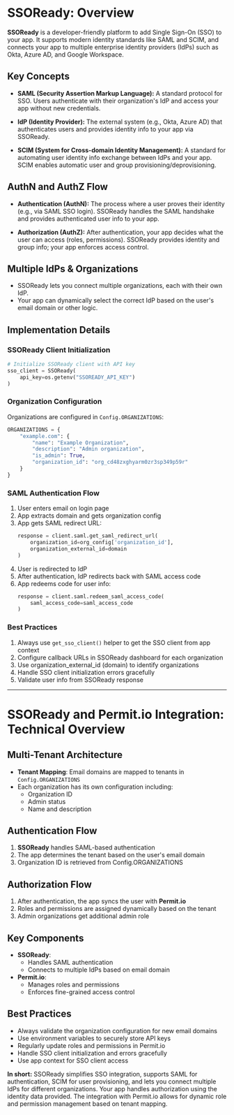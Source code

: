 # SSOReady: Overview

**SSOReady** is a developer-friendly platform to add Single Sign-On (SSO) to your app. It supports modern identity standards like SAML and SCIM, and connects your app to multiple enterprise identity providers (IdPs) such as Okta, Azure AD, and Google Workspace.

## Key Concepts

- **SAML (Security Assertion Markup Language):**
  A standard protocol for SSO. Users authenticate with their organization's IdP and access your app without new credentials.

- **IdP (Identity Provider):**
  The external system (e.g., Okta, Azure AD) that authenticates users and provides identity info to your app via SSOReady.

- **SCIM (System for Cross-domain Identity Management):**
  A standard for automating user identity info exchange between IdPs and your app. SCIM enables automatic user and group provisioning/deprovisioning.

## AuthN and AuthZ Flow

- **Authentication (AuthN):**
  The process where a user proves their identity (e.g., via SAML SSO login). SSOReady handles the SAML handshake and provides authenticated user info to your app.

- **Authorization (AuthZ):**
  After authentication, your app decides what the user can access (roles, permissions). SSOReady provides identity and group info; your app enforces access control.

## Multiple IdPs & Organizations

- SSOReady lets you connect multiple organizations, each with their own IdP.
- Your app can dynamically select the correct IdP based on the user's email domain or other logic.

## Implementation Details

### SSOReady Client Initialization

```python
# Initialize SSOReady client with API key
sso_client = SSOReady(
    api_key=os.getenv("SSOREADY_API_KEY")
)
```

### Organization Configuration

Organizations are configured in `Config.ORGANIZATIONS`:

```python
ORGANIZATIONS = {
    "example.com": {
        "name": "Example Organization",
        "description": "Admin organization",
        "is_admin": True,
        "organization_id": "org_cd48zxghyarm0zr3sp349p59r"
    }
}
```

### SAML Authentication Flow

1. User enters email on login page
2. App extracts domain and gets organization config
3. App gets SAML redirect URL:
   ```python
   response = client.saml.get_saml_redirect_url(
       organization_id=org_config['organization_id'],
       organization_external_id=domain
   )
   ```
4. User is redirected to IdP
5. After authentication, IdP redirects back with SAML access code
6. App redeems code for user info:
   ```python
   response = client.saml.redeem_saml_access_code(
       saml_access_code=saml_access_code
   )
   ```

### Best Practices

1. Always use `get_sso_client()` helper to get the SSO client from app context
2. Configure callback URLs in SSOReady dashboard for each organization
3. Use organization_external_id (domain) to identify organizations
4. Handle SSO client initialization errors gracefully
5. Validate user info from SSOReady response

---

# SSOReady and Permit.io Integration: Technical Overview

## Multi-Tenant Architecture

- **Tenant Mapping**: Email domains are mapped to tenants in `Config.ORGANIZATIONS`
- Each organization has its own configuration including:
  - Organization ID
  - Admin status
  - Name and description

## Authentication Flow

1. **SSOReady** handles SAML-based authentication
2. The app determines the tenant based on the user's email domain
3. Organization ID is retrieved from Config.ORGANIZATIONS

## Authorization Flow

1. After authentication, the app syncs the user with **Permit.io**
2. Roles and permissions are assigned dynamically based on the tenant
3. Admin organizations get additional admin role

## Key Components

- **SSOReady**:
  - Handles SAML authentication
  - Connects to multiple IdPs based on email domain
- **Permit.io**:
  - Manages roles and permissions
  - Enforces fine-grained access control

## Best Practices

- Always validate the organization configuration for new email domains
- Use environment variables to securely store API keys
- Regularly update roles and permissions in Permit.io
- Handle SSO client initialization and errors gracefully
- Use app context for SSO client access

**In short:**
SSOReady simplifies SSO integration, supports SAML for authentication, SCIM for user provisioning, and lets you connect multiple IdPs for different organizations. Your app handles authorization using the identity data provided. The integration with Permit.io allows for dynamic role and permission management based on tenant mapping.
